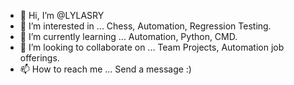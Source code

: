 - 👋 Hi, I’m @LYLASRY
- 👀 I’m interested in ... Chess, Automation, Regression Testing.
- 🌱 I’m currently learning ... Automation, Python, CMD.
- 💞️ I’m looking to collaborate on ... Team Projects, Automation job offerings.
- 📫 How to reach me ... Send a message :)

<!---
LYLASRY/LYLASRY is a ✨ special ✨ repository because its `README.md` (this file) appears on your GitHub profile.
You can click the Preview link to take a look at your changes.
--->
